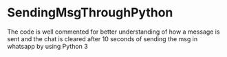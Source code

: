 # SendingMsgThroughPython
The code is well commented for better understanding of how a message is sent and the chat is cleared after 10 seconds of sending the msg  in whatsapp by using Python 3
